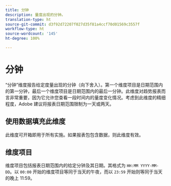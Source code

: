 ```yaml
---
title: 分钟
description: 量度出现的分钟。
translation-type: ht
source-git-commit: d3f92d72207f027d35f81a4ccf70d01569c3557f
workflow-type: ht
source-wordcount: '145'
ht-degree: 100%

---
```



# 分钟

“分钟”维度报告给定度量出现的分钟（向下舍入）。第一个维度项目是日期范围内的第一分钟，最后一个维度项目是日期范围内的最后一分钟。此维度对趋势报表而言非常重要，因为它允许您查看一段时间内的量度变化情况。考虑到此维度的精细程度，Adobe 建议将报表日期范围限制为一天或两天。

## 使用数据填充此维度

此维度可开箱即用于所有实施。如果报表包包含数据，则此维度有效。

## 维度项目

维度项目包括报表日期范围内的给定分钟及其日期。其格式为 `HH:MM YYYY-MM-DD`。以 `00:00` 开始的维度项目等同于当天的午夜，而以 `23:59` 开始则等同于当天的晚上 11:59。
